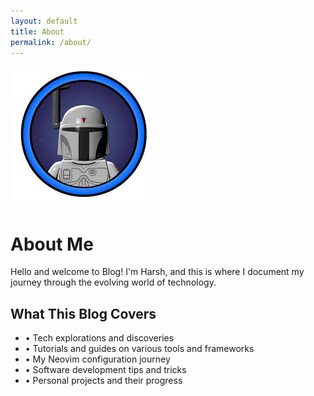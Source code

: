 ```yaml
---
layout: default
title: About
permalink: /about/
---
```


<div class="max-w-xl mx-auto mt-12 mb-20 p-8 bg-white dark:bg-[#232937] border border-gray-200 dark:border-white/10 rounded-xl shadow-md flex flex-col items-center text-center">
  <img src="/assets/img/avatar.jpg" alt="Harsh avatar" class="w-24 h-24 rounded-full mb-4 border-4 border-gray-100 dark:border-white/10 shadow-sm">
  <h1 class="text-3xl font-bold text-gray-900 dark:text-gray-100 dark:text-gray-100 mb-2">About Me</h1>
  <p class="text-gray-600 dark:text-gray-300 dark:text-gray-300 mb-6">Hello and welcome to <span class="font-semibold">Blog!</span> I'm <span class="font-semibold">Harsh</span>, and this is where I document my journey through the evolving world of technology.</p>
  <h2 class="text-xl font-semibold text-gray-800 dark:text-gray-100 mb-2 mt-4">What This Blog Covers</h2>
  <ul class="text-left text-gray-700 dark:text-gray-300 mb-4 space-y-1">
    <li>• Tech explorations and discoveries</li>
    <li>• Tutorials and guides on various tools and frameworks</li>
    <li>• My Neovim configuration journey</li>
    <li>• Software development tips and tricks</li>
    <li>• Personal projects and their progress</li>
  </ul>
</div>

